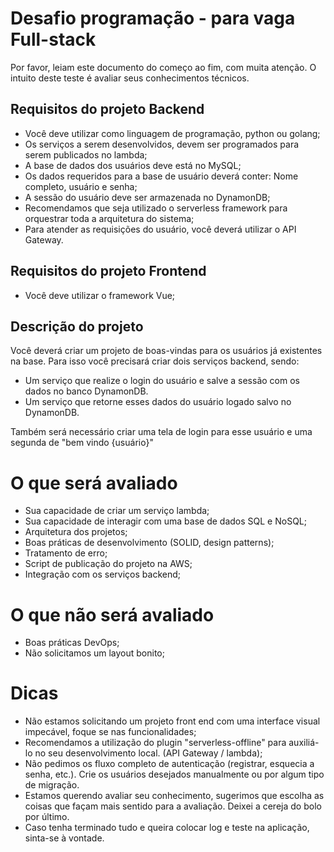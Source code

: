 # Desafio programação - para vaga Full-stack

Por favor, leiam este documento do começo ao fim, com muita atenção.
O intuito deste teste é avaliar seus conhecimentos técnicos.

## Requisitos do projeto Backend

* Você deve utilizar como linguagem de programação, python ou golang;
* Os serviços a serem desenvolvidos, devem ser programados para serem publicados no lambda;
* A base de dados dos usuários deve está no MySQL;
* Os dados requeridos para a base de usuário deverá conter: Nome completo, usuário e senha;
* A sessão do usuário deve ser armazenada no DynamonDB;
* Recomendamos que seja utilizado o serverless framework para orquestrar toda a arquitetura do sistema;
* Para atender as requisições do usuário, você deverá utilizar o API Gateway.

## Requisitos do projeto Frontend

* Você deve utilizar o framework Vue;

## Descrição do projeto

Você deverá criar um projeto de boas-vindas para os usuários já existentes na base.
Para isso você precisará criar dois serviços backend, sendo:
* Um serviço que realize o login do usuário e salve a sessão com os dados no banco DynamonDB.
* Um serviço que retorne esses dados do usuário logado salvo no DynamonDB.

Também será necessário criar uma tela de login para esse usuário e uma segunda de "bem vindo {usuário}"

# O que será avaliado

* Sua capacidade de criar um serviço lambda;
* Sua capacidade de interagir com uma base de dados SQL e NoSQL;
* Arquitetura dos projetos;
* Boas práticas de desenvolvimento (SOLID, design patterns);
* Tratamento de erro;
* Script de publicação do projeto na AWS;
* Integração com os serviços backend;

# O que não será avaliado

* Boas práticas DevOps;
* Não solicitamos um layout bonito;


# Dicas

* Não estamos solicitando um projeto front end com uma interface visual impecável, foque se nas funcionalidades;
* Recomendamos a utilização do plugin "serverless-offline" para auxiliá-lo no seu desenvolvimento local. (API Gateway / lambda);
* Não pedimos os fluxo completo de autenticação (registrar, esquecia a senha, etc.). Crie os usuários desejados manualmente ou por algum tipo de migração.
* Estamos querendo avaliar seu conhecimento, sugerimos que escolha as coisas que façam mais sentido para a avaliação. Deixei a cereja do bolo por último.
* Caso tenha terminado tudo e queira colocar log e teste na aplicação, sinta-se à vontade.
